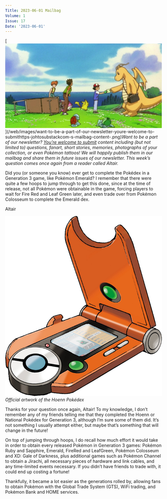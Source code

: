 ```yaml
---
Title: 2023-06-01 Mailbag
Volume: 1
Issue: 17
Date: '2023-06-01'
---
```



[![Want to be a part of our newsletter? [You’re welcome to submit](https://johto.substack.com/s/mailbag) content including (but not limited to) questions, fanart, short stories, memories, photographs of your collection, or even Pokémon tattoos! We will happily publish them in our mailbag and share them in future issues of our newsletter. This week’s question comes once again from a reader called Altair.](/web/images/want-to-be-a-part-of-our-newsletter-youre-welcome-to-submithttps-johtosubstackcom-s-mailbag-content-.png)](/web/images/want-to-be-a-part-of-our-newsletter-youre-welcome-to-submithttps-johtosubstackcom-s-mailbag-content-.png)*Want to be a part of our newsletter? [You’re welcome to submit](https://johto.substack.com/s/mailbag) content including (but not limited to) questions, fanart, short stories, memories, photographs of your collection, or even Pokémon tattoos! We will happily publish them in our mailbag and share them in future issues of our newsletter. This week’s question comes once again from a reader called Altair.*



Did you (or someone you know) ever get to complete the Pokédex in a Generation 3 game, like Pokémon Emerald? I remember that there were quite a few hoops to jump through to get this done, since at the time of release, not all Pokémon were obtainable in the game, forcing players to wait for Fire Red and Leaf Green later, and even trade over from Pokémon Colosseum to complete the Emerald dex.

Altair



[![Official artwork of the Hoenn Pokédex](/web/images/official-artwork-of-the-hoenn-pokedex.png)](/web/images/official-artwork-of-the-hoenn-pokedex.png)*Official artwork of the Hoenn Pokédex*



Thanks for your question once again, Altair! To my knowledge, I don’t remember any of my friends telling me that they completed the Hoenn or National Pokédex for Generation 3, although I’m sure some of them did. It’s not something I usually attempt either, but maybe that’s something that will change in the future!

On top of jumping through hoops, I do recall how much effort it would take in order to obtain every released Pokémon in Generation 3 games: Pokémon Ruby and Sapphire, Emerald, FireRed and LeafGreen, Pokémon Colosseum and XD: Gale of Darkness, plus additional games such as Pokémon Channel to obtain a Jirachi, all necessary pieces of hardware and link cables, and any time-limited events necessary. If you didn’t have friends to trade with, it could end up costing a fortune!

Thankfully, it became a lot easier as the generations rolled by, allowing fans to obtain Pokémon with the Global Trade System (GTS), WiFi trading, and Pokémon Bank and HOME services.